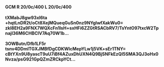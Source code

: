 #### GCM R 20/0c/400 L 20/0c/400
**tXMabJ8gw93xl6ta**<br/>**+hqtLnDR2t/oCt8XejMQueqGuSn0nz9NYglwfXakWu0=**<br/>**zkI8EH2a9FNX7WQXcFn1IsH+sxHFi6ZZGtRSACbRV7/TsYntO97txcW2TpnajI36M6CHBCIV7Aq70W1b...**<br/><br/>
**3OWButn/Dfb1LF5r**<br/>**tsnv4DDmlTGXJMBfDgCDKWIcMepYLw1j5VK+sEr1TNY=**<br/>**cBtYXn9U8yascT9uU7iBf4AZuxDhUXN4Q9BjSNFkEzQI5SMA3QJ3oHx0Nvza/psG921GpQZmZRCkpYCt...**